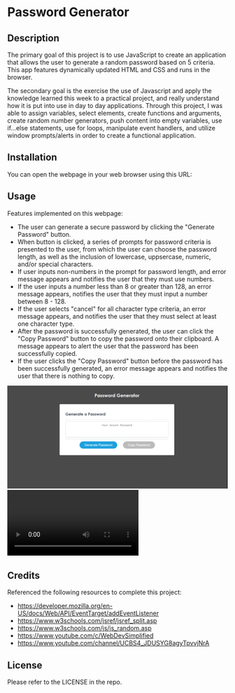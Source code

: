 # Password Generator
## Description

The primary goal of this project is to use JavaScript to create an application that allows the user to generate a random password based on 5 criteria. This app features dynamically updated HTML and CSS and runs in the browser.

The secondary goal is the exercise the use of Javascript and apply the knowledge learned this week to a practical project, and really understand how it is put into use in day to day applications. Through this project, I was able to assign variables, select elements, create functions and arguments, create random number generators, push content into empty variables, use if...else statements, use for loops, manipulate event handlers, and utilize window prompts/alerts in order to create a functional application.


## Installation

You can open the webpage in your web browser using this URL:

## Usage
Features implemented on this webpage:
* The user can generate a secure password by clicking the "Generate Password" button.
* When button is clicked, a series of prompts for password criteria is presented to the user, from which the user can choose the password length, as well as the inclusion of lowercase,  uppsercase, numeric, and/or special characters.
* If user inputs non-numbers in the prompt for password length, and error message appears and notifies the user that they must use numbers.
* If the user inputs a number less than 8 or greater than 128, an error message appears, notifies the user that they must input a number between 8 - 128.
* If the user selects "cancel" for all character type criteria, an error message appears, and notifies the user that they must select at least one character type.
* After the password is successfully generated, the user can click the "Copy Password" button to copy the password onto their clipboard. A message appears to alert the user that the password has been successfully copied.
* If the user clicks the "Copy Password" button before the password has been successfully generated, an error message appears and notifies the user that there is nothing to copy. 

![Webpage Screenshot](./assets/screenshot.PNG)
![Video Demo](./assets/demo.mp4)

## Credits
Referenced the following resources to complete this project:
* https://developer.mozilla.org/en-US/docs/Web/API/EventTarget/addEventListener
* https://www.w3schools.com/jsref/jsref_split.asp
* https://www.w3schools.com/js/js_random.asp
* https://www.youtube.com/c/WebDevSimplified
* https://www.youtube.com/channel/UCBS4_JDUSYG8agyTpvvjNrA

## License
Please refer to the LICENSE in the repo.
